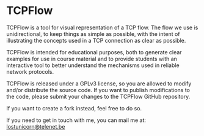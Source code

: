 TCPFlow
=======
TCPFlow is a tool for visual representation of a TCP flow. The flow we use
is unidirectional, to keep things as simple as possible, with the intent
of illustrating the concepts used in a TCP connection as clear as possible.

TCPFlow is intended for educational purposes, both to generate clear
examples for use in course material and to provide students with an
interactive tool to better understand the mechanisms used in reliable
network protocols.

TCPFlow is released under a GPLv3 license, so you are allowed to modify
and/or distribute the source code. If you want to publish modifications
to the code, please submit your changes to the TCPFlow GitHub repository.

If you want to create a fork instead, feel free to do so.

If you need to get in touch with me, you can mail me at:
lostunicorn@telenet.be
